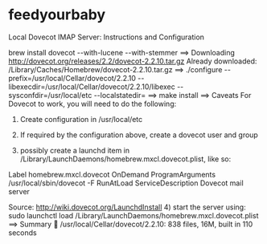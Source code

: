 feedyourbaby
============

 Local Dovecot IMAP Server: Instructions and Configuration


brew install dovecot --with-lucene --with-stemmer
==> Downloading http://dovecot.org/releases/2.2/dovecot-2.2.10.tar.gz
Already downloaded: /Library/Caches/Homebrew/dovecot-2.2.10.tar.gz
==> ./configure --prefix=/usr/local/Cellar/dovecot/2.2.10 --libexecdir=/usr/local/Cellar/dovecot/2.2.10/libexec --sysconfdir=/usr/local/etc --localstatedir=
==> make install
==> Caveats
For Dovecot to work, you will need to do the following:

1) Create configuration in /usr/local/etc

2) If required by the configuration above, create a dovecot user and group

3) possibly create a launchd item in /Library/LaunchDaemons/homebrew.mxcl.dovecot.plist, like so:
<?xml version="1.0" encoding="UTF-8"?>
<!DOCTYPE plist PUBLIC "-//Apple Computer//DTD PLIST 1.0//EN" "http://www.apple.com/DTDs/PropertyList-1.0.dtd">
<plist version="1.0">
<dict>
        <key>Label</key>
        <string>homebrew.mxcl.dovecot</string>
        <key>OnDemand</key>
        <false/>
        <key>ProgramArguments</key>
        <array>
                <string>/usr/local/sbin/dovecot</string>
                <string>-F</string>
        </array>
        <key>RunAtLoad</key>
        <true/>
        <key>ServiceDescription</key>
        <string>Dovecot mail server</string>
</dict>
</plist>

Source: http://wiki.dovecot.org/LaunchdInstall
4) start the server using: sudo launchctl load /Library/LaunchDaemons/homebrew.mxcl.dovecot.plist
==> Summary
🍺  /usr/local/Cellar/dovecot/2.2.10: 838 files, 16M, built in 110 seconds
